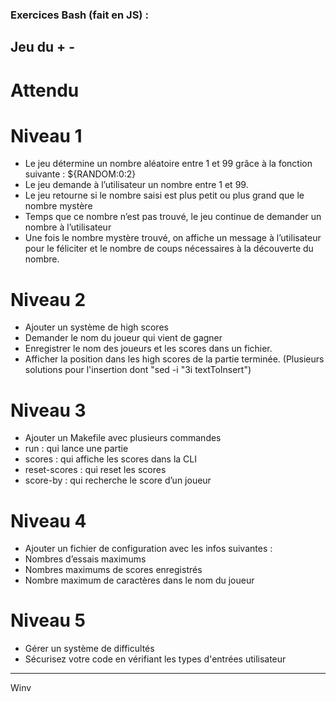 ### Exercices Bash (fait en JS) :
## Jeu du + -
# Attendu

# Niveau 1

   - Le jeu détermine un nombre aléatoire entre 1 et 99 grâce à la fonction suivante : ${RANDOM:0:2}
   - Le jeu demande à l’utilisateur un nombre entre 1 et 99.
   - Le jeu retourne si le nombre saisi est plus petit ou plus grand que le nombre mystère
   - Temps que ce nombre n’est pas trouvé, le jeu continue de demander un nombre à l’utilisateur
   - Une fois le nombre mystère trouvé, on affiche un message à l’utilisateur pour le féliciter et le nombre de coups nécessaires à la découverte du nombre.

# Niveau 2

   - Ajouter un système de high scores
   - Demander le nom du joueur qui vient de gagner
   - Enregistrer le nom des joueurs et les scores dans un fichier.
   - Afficher la position dans les high scores de la partie terminée. (Plusieurs solutions pour l'insertion dont "sed -i "3i textToInsert")

# Niveau 3

   - Ajouter un Makefile avec plusieurs commandes
   - run : qui lance une partie
   - scores : qui affiche les scores dans la CLI
   - reset-scores : qui reset les scores
   - score-by : qui recherche le score d’un joueur

# Niveau 4

   - Ajouter un fichier de configuration avec les infos suivantes :
   - Nombres d’essais maximums
   - Nombres maximums de scores enregistrés
   - Nombre maximum de caractères dans le nom du joueur

# Niveau 5

   - Gérer un système de difficultés
   - Sécurisez votre code en vérifiant les types d'entrées utilisateur

--- 
Winv
